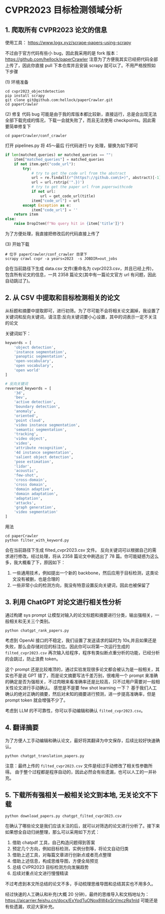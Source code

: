 # CVPR2023 目标检测领域分析

## 1. 爬取所有 CVPR2023 论文的信息

使用工具： https://www.logx.xyz/scrape-papers-using-scrapy

不过由于官方代码有些小 bug，因此我采用的是 fork 版本： https://github.com/hellock/paperCrawler
注意为了方便我其实已经把代码全部上传了，因此你直接 pull 下本仓库并且安装 scrapy 就可以了。不用严格按照如下步骤

(1) 环境准备

```shell
cd cvpr2023_objectdetection
pip install scrapy
git clone git@github.com:hellock/paperCrawler.git
cd paperCrawler
```

(2) 修复 代码 bug
可能是由于我的库版本都比较新，直接运行，总是会出现无法全部下载完成的情况，下载一会就失败了，而且无法使用 checkpoints。因此需要简单修复下

```shell
cd paperCrawler/conf_crawler
```

打开 pipelines.py 将 45～最后 行代码进行 try 处理，替换为如下即可

```python
if len(matched_queries) or matched_queries == "":
    item["matched_queries"] = matched_queries
    if not item.get("code_url"):
        try:
            # try to get the code url from the abstract
            url = re.findall(r"(https?://github.com\S+)", abstract)[-1]
            url = url.rstrip('".})')
            # try to get the paper url from paperswithcode
            if not url:
                url = get_code_url(title)
            item["code_url"] = url
        except Exception as e:
            item["code_url"] = ''
    return item
else:
    raise DropItem(f"No query hit in {item['title']}")
```
为了方便处理，我直接把修改后的代码直接上传了

(3) 开始下载

```shell
# 位于 paperCrawler/conf_crawler 目录下
scrapy crawl cvpr -a years=2023  -s JOBDIR=out_jobs
```

会在当前路径下生成 data.csv 文件(重命名为 cvpr2023.csv，并且已经上传)，包含所有论文的信息，一共 2358 篇论文(其中有一篇论文官方 url 有问题，因此自动跳过了)。

## 2. 从 CSV 中提取和目标检测相关的论文

从标题和摘要中提取即可，进行初筛。为了尽可能不会将相关论文漏掉，我设置了关键词和反向关键词，请注意:反向关键词要小心设置，其中的词表示一定不关注的论文

关键词如下：

```python
keywords = [
    'object detection',
    'instance segmentation',
    'panoptic segmentation',
    'open-vocabulary',
    'open vocabulary',
    'open world'
]

# 反向关键词
reversed_keywords = [
    '3d',
    'bev',
    'active detection',
    'boundary detection',
    'anomaly',
    'oriented',
    'point cloud',
    'video instance segmentation',
    'semantic segmentation',
    'tracking',
    'video object',
    'video',
    'attribute recognition',
    '4d instance segmentation',
    'salient object detection',
    'pose estimation',
    'lidar',
    'acoustic',
    'few-shot',
    'cross-domain',
    'cross domain',
    'domain adaptive',
    'domain adaptation',
    'adaptation',
    'attacks',
    'graph generation',
    'video segmentation'
]
```

用法
```shell
cd paperCrawler
python filter_with_keyword.py
```

会在当前路径下生成 filted_cvpr2023.csv 文件。 反向关键词可以根据自己的需求进行修改。经过处理，将从 2358 篇论文中刷选出了 78 篇。你可能疑惑为这么多，我大概看了下，原因如下：

1. 一些通用技术，例如提出一个新的 backbone，然后应用于目标检测，这类论文没有被删，也是合理的
2. 一些非常小众的检测方向，我没有特意设置反向关键词，因此也被保留了

## 3. 利用 ChatGPT 对论文进行相关性分析

通过构建 sys prompt 让模型对输入的论文标题和摘要进行分类，输出强相关，一般相关和无关三个类别。

```shell
python chatgpt_rank_papers.py
```

考虑到 OpenAI 接口的不稳定，我们设置了发送请求的延时为 10s,并且如果还是失败，那么会存储对应的标注位。因此你可以将第一次运行生成的 `filted_cvpr2023.csv` 再次输入给程序，程序有类似断点重分析的功能，已经分析的会跳过，防止浪费 token。

这个 prompt 还是比较难顶的，通过实验发现很多论文都会被认为是一般相关，其实也不是说 GPT 错了，而是论文摘要写法千差万别，很难用一个 prompt 来准确的确定是否为强相关，不过肉眼来看准确率还是比较高，只不过用户需要对一般相关性论文进行手动确认。
感觉是不是要 few shot learning 一下？ 基于我们人工确认的绝对正确的摘要，然后对未知的摘要进行预测，进一步提高准确率，但是 prompt token 就会增强不少了。

考虑到 LLM 的不可靠性，你可以手动编辑和确认 `filted_cvpr2023.csv`。

## 4. 翻译摘要

为了方便人工手动编辑和确认论文，最好将其翻译为中文保存，后续比较好快速确认。

```shell
python chatgpt_translation_papers.py
``` 

注意：最终上传的 `filted_cvpr2023.csv` 文件是经过手动修改了相关性参数所得。 由于整个过程都是程序自动的，因此必然会有些遗漏，也可以人工的一并补充。

## 5. 下载所有强相关一般相关论文到本地, 无关论文不下载

```shell
python download_papers.py chatgpt_filted_cvpr2023.csv
```

在确认了哪些论文是我们应该关注的后，就可以对筛选的论文进行分析了。接下来如果想全自动归纳整理，那么可以采用如下方式：

1. 借助 chatpdf 工具，自己构造问题得到答案
2. 预定几个方向，例如目标检测，实例分割等，将论文自动归类
3. 借助上述工具，对每篇文章进行创新点或者亮点整理
4. 借助上述信息，构成思维导图，方便全局预览
5. 总结 CVPR2023 目标检测方向发展趋势
6. 后续对重点论文进行慢慢精读

不过考虑到本文所总结的论文不多，手动梳理思维导图和总结其实也不用多久。

经过快速的人工确认和补充(大概 20 分钟)，最终的思维导入和文档地址为： https://aicarrier.feishu.cn/docx/ExYodTuONox8W4xSrVmczRq1nId
可能还是有些遗漏，欢迎大家补充。

